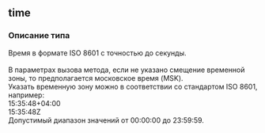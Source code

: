 
## time

### Описание типа
Время в формате ISO 8601 с точностью до секунды.<br/><br/>В параметрах вызова метода, если не указано смещение временной зоны, то предполагается московское время (MSK).<br/>Указать временную зону можно в соответствии со стандартом ISO 8601, например:<br/>15:35:48+04:00<br/>15:35:48Z<br/>Допустимый диапазон значений от 00:00:00 до 23:59:59.<br/>